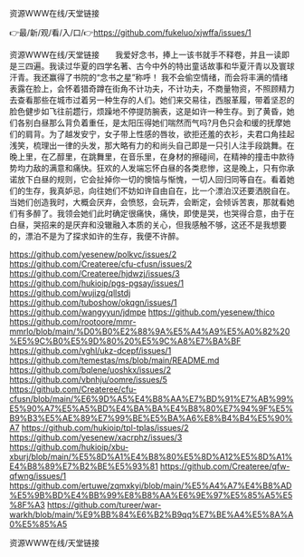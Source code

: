 资源WWW在线/天堂链接

👉最/新/观/看/入/口/👉https://github.com/fukeluo/xjwffa/issues/1

资源WWW在线/天堂链接　　我爱好念书，捧上一该书就手不释卷，并且一读即是三四遍。我读过华夏的四学名著、古今中外的特出童话故事和华夏汗青以及寰球汗青。我还赢得了书院的“念书之星”称呼！
我不会偷空情绪，而会将丰满的情绪表露在脸上，会怀着猎奇蹲在街角不计功夫，不计功夫，不商量物资，不照顾精力去查看那些在城市过着另一种生存的人们。她们来交易往，西服革履，带着坚忍的脸色健步如飞往前趱行，烦躁地不停提防腕表，这是如许一种生存。到了黄昏，她们各别白昼那么背负着重任，是太阳压得她们喘然而气吗?月色只会和缓的抚摩她们的肩背。为了越发安宁，女子带上性感的唇妆，欲拒还羞的衣衫，夫君口角挂起浅笑，梳理出一律的头发，那大略有力的和尚头自己即是一只引人注手段跳舞。在晚上里，在乙醇里，在跳舞里，在音乐里，在身材的擦碰间，在精神的撞击中款待势均力敌的满意和痛快。狂欢的人发端忘怀白昼的各类悲惨，这是晚上，只有你承诺放下白昼的规则，它会扯掉你一切的懊恼与惭愧，一切人回归同等自在。看着她们的生存，我真妒忌，向往她们不妨如许自由自在，比一个漂泊汉还要洒脱自在。当她们创造我时，大概会厌弃，会愤怒，会玩弄，会断定，会倾诉苦衷，那就看她们有多醉了。我领会她们此时确定很痛快，痛快，即使是哭，也哭得合意，由于在白昼，哭招来的是厌弃和没辙融入本质的关心，但我感触不够，这还不是我想要的，漂泊不是为了探求如许的生存，我便不许醉。


https://github.com/yesenew/polkvc/issues/2
https://github.com/Createree/cfu-cfusn/issues/2
https://github.com/Createree/hjdwzj/issues/3
https://github.com/hukioip/pgs-pgsay/issues/1
https://github.com/wujizg/qllstdj
https://github.com/tuboshow/okqgn/issues/1
https://github.com/wangyyun/jdmpe
https://github.com/yesenew/thico
https://github.com/rootoore/mmr-mmrlo/blob/main/%D0%B0%E2%88%9A%E5%A4%A9%E5%A0%82%20%E5%9C%B0%E5%9D%80%20%E5%9C%A8%E7%BA%BF
https://github.com/vghl/ukz-dcepf/issues/1
https://github.com/temestas/ms/blob/main/README.md
https://github.com/bqlene/uoshkx/issues/2
https://github.com/vbnhju/oomre/issues/5
https://github.com/Createree/cfu-cfusn/blob/main/%E6%9D%A5%E4%B8%AA%E7%BD%91%E7%AB%99%E5%90%A7%E5%A5%BD%E4%BA%BA%E4%B8%80%E7%94%9F%E5%B9%B3%E5%AE%89%E7%99%BE%E5%BA%A6%E8%B4%B4%E5%90%A7
https://github.com/hukioip/tpl-tplas/issues/2
https://github.com/yesenew/xacrphz/issues/3
https://github.com/hukioip/xbu-xburj/blob/main/%E5%8D%A1%E4%B8%80%E5%8D%A12%E5%8D%A1%E4%B8%89%E7%B2%BE%E5%93%81
https://github.com/Createree/qfw-qfwng/issues/1
https://github.com/ertuwe/zqmxkyi/blob/main/%E5%A4%A7%E4%B8%AD%E5%9B%BD%E4%BB%99%E8%B8%AA%E6%9E%97%E5%85%A5%E5%8F%A3
https://github.com/tureer/war-warkh/blob/main/%E9%BB%84%E6%B2%B9qq%E7%BE%A4%E5%8A%A0%E5%85%A5

资源WWW在线/天堂链接
